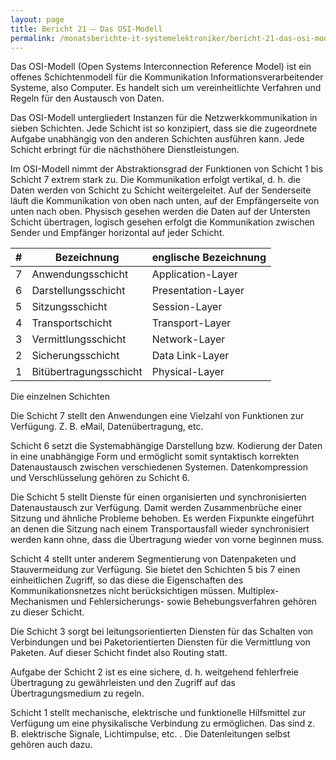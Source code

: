 ```yaml
---
layout: page
title: Bericht 21 – Das OSI-Modell
permalink: /monatsberichte-it-systemelektroniker/bericht-21-das-osi-modell/
---
```


Das OSI-Modell (Open Systems Interconnection Reference Model) ist ein offenes Schichtenmodell für die Kommunikation Informationsverarbeitender Systeme, also Computer. Es handelt sich um vereinheitlichte Verfahren und Regeln für den Austausch von Daten.

Das OSI-Modell untergliedert Instanzen für die Netzwerkkommunikation in sieben Schichten. Jede Schicht ist so konzipiert, dass sie die zugeordnete Aufgabe unabhängig von den anderen Schichten ausführen kann. Jede Schicht erbringt für die nächsthöhere Dienstleistungen.

Im OSI-Modell nimmt der Abstraktionsgrad der Funktionen von Schicht 1 bis Schicht 7 extrem stark zu. Die Kommunikation erfolgt vertikal, d. h. die Daten werden von Schicht zu Schicht weitergeleitet. Auf der Senderseite läuft die Kommunikation von oben nach unten, auf der Empfängerseite von unten nach oben. Physisch gesehen werden die Daten auf der Untersten Schicht übertragen, logisch gesehen erfolgt die Kommunikation zwischen Sender und Empfänger horizontal auf jeder Schicht.

| # | Bezeichnung | englische Bezeichnung |
| ----- | ----- | ---- |
| 7 | Anwendungsschicht | Application-Layer |
|6 | Darstellungsschicht | Presentation-Layer |
|5 | Sitzungsschicht | Session-Layer |
|4 | Transportschicht |	Transport-Layer |
|3 | Vermittlungsschicht | Network-Layer |
|2 | Sicherungsschicht | Data Link-Layer |
|1 | Bitübertragungsschicht | Physical-Layer |

Die einzelnen Schichten

Die Schicht 7 stellt den Anwendungen eine Vielzahl von Funktionen zur Verfügung. Z. B. eMail, Datenübertragung, etc.

Schicht 6 setzt die Systemabhängige Darstellung bzw. Kodierung der Daten in eine unabhängige Form und ermöglicht somit syntaktisch korrekten Datenaustausch zwischen verschiedenen Systemen. Datenkompression und Verschlüsselung gehören zu Schicht 6.

Die Schicht 5 stellt Dienste für einen organisierten und synchronisierten Datenaustausch zur Verfügung. Damit werden Zusammenbrüche einer Sitzung und ähnliche Probleme behoben. Es werden Fixpunkte eingeführt an denen die Sitzung nach einem Transportausfall wieder synchronisiert werden kann ohne, dass die Übertragung wieder von vorne beginnen muss.

Schicht 4 stellt unter anderem Segmentierung von Datenpaketen und Stauvermeidung zur Verfügung. Sie bietet den Schichten 5 bis 7 einen einheitlichen Zugriff, so das diese die Eigenschaften des Kommunikationsnetzes nicht berücksichtigen müssen. Multiplex-Mechanismen und Fehlersicherungs- sowie Behebungsverfahren gehören zu dieser Schicht.

Die Schicht 3 sorgt bei leitungsorientierten Diensten für das Schalten von Verbindungen und bei Paketorientierten Diensten für die Vermittlung von Paketen. Auf dieser Schicht findet also Routing statt.

Aufgabe der Schicht 2 ist es eine sichere, d. h. weitgehend fehlerfreie Übertragung zu gewährleisten und den Zugriff auf das Übertragungsmedium zu regeln.

Schicht 1 stellt mechanische, elektrische und funktionelle Hilfsmittel zur Verfügung um eine physikalische Verbindung zu ermöglichen. Das sind z. B. elektrische Signale, Lichtimpulse, etc. . Die Datenleitungen selbst gehören auch dazu.